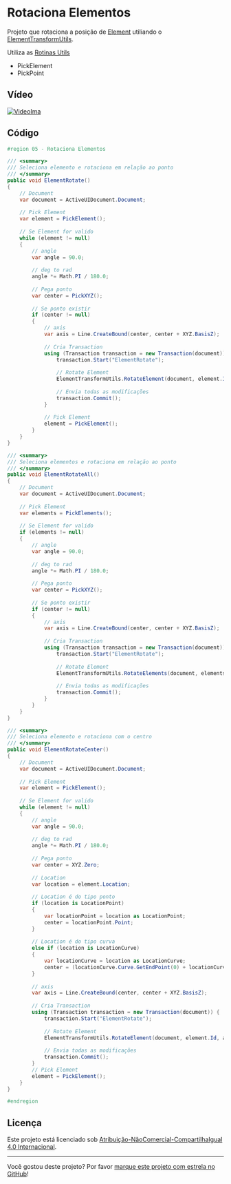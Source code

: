 # Rotaciona Elementos

Projeto que rotaciona a posição de [Element] utiliando o [ElementTransformUtils].

Utiliza as [Rotinas Utils]
* PickElement
* PickPoint

## Vídeo

[![VideoIma]][Video]

## Código

```C#
#region 05 - Rotaciona Elementos

/// <summary>
/// Seleciona elemento e rotaciona em relação ao ponto
/// </summary>
public void ElementRotate()
{
    // Document
    var document = ActiveUIDocument.Document;
    
    // Pick Element
    var element = PickElement();
    
    // Se Element for valido
    while (element != null)
    {
        // angle
        var angle = 90.0;
        
        // deg to rad
        angle *= Math.PI / 180.0;
        
        // Pega ponto
        var center = PickXYZ();
        
        // Se ponto existir
        if (center != null)
        {
            // axis
            var axis = Line.CreateBound(center, center + XYZ.BasisZ);
            
            // Cria Transaction
            using (Transaction transaction = new Transaction(document)) {
                transaction.Start("ElementRotate");
            
                // Rotate Element
                ElementTransformUtils.RotateElement(document, element.Id, axis, angle);
                
                // Envia todas as modificações
                transaction.Commit();
            }
                                
            // Pick Element
            element = PickElement();
        }
    }
}

/// <summary>
/// Seleciona elementos e rotaciona em relação ao ponto
/// </summary>
public void ElementRotateAll()
{
    // Document
    var document = ActiveUIDocument.Document;
    
    // Pick Element
    var elements = PickElements();
    
    // Se Element for valido
    if (elements != null)
    {
        // angle
        var angle = 90.0;
        
        // deg to rad
        angle *= Math.PI / 180.0;
        
        // Pega ponto
        var center = PickXYZ();
        
        // Se ponto existir
        if (center != null)
        {
            // axis
            var axis = Line.CreateBound(center, center + XYZ.BasisZ);
            
            // Cria Transaction
            using (Transaction transaction = new Transaction(document)) {
                transaction.Start("ElementRotate");
            
                // Rotate Element
                ElementTransformUtils.RotateElements(document, elements.Select(e => e.Id).ToList(), axis, angle);
                
                // Envia todas as modificações
                transaction.Commit();
            }
        }
    }
}

/// <summary>
/// Seleciona elemento e rotaciona com o centro
/// </summary>
public void ElementRotateCenter()
{
    // Document
    var document = ActiveUIDocument.Document;
    
    // Pick Element
    var element = PickElement();
    
    // Se Element for valido
    while (element != null)
    {
        // angle
        var angle = 90.0;
        
        // deg to rad
        angle *= Math.PI / 180.0;
        
        // Pega ponto
        var center = XYZ.Zero;
        
        // Location
        var location = element.Location;
        
        // Location é do tipo ponto
        if (location is LocationPoint)
        {
            var locationPoint = location as LocationPoint;
            center = locationPoint.Point;
        }
        
        // Location é do tipo curva
        else if (location is LocationCurve)
        {
            var locationCurve = location as LocationCurve;
            center = (locationCurve.Curve.GetEndPoint(0) + locationCurve.Curve.GetEndPoint(1)) / 2.0;
        }
        
        // axis
        var axis = Line.CreateBound(center, center + XYZ.BasisZ);
        
        // Cria Transaction
        using (Transaction transaction = new Transaction(document)) {
            transaction.Start("ElementRotate");
        
            // Rotate Element
            ElementTransformUtils.RotateElement(document, element.Id, axis, angle);
            
            // Envia todas as modificações
            transaction.Commit();
        }
        // Pick Element
        element = PickElement();
    }
}

#endregion
```

## Licença

<p>Este projeto está licenciado sob <a rel="license" href="https://creativecommons.org/licenses/by-nc-sa/4.0/deed.pt">Atribuição-NãoComercial-CompartilhaIgual 4.0 Internacional</a>.</p>

---

Você gostou deste projeto? Por favor [marque este projeto com estrela no GitHub](https://github.com/ricaun/RevitAPI/stargazers)!

[Video]: https://youtu.be/XSzhnT5PPnU
[VideoIma]: https://img.youtube.com/vi/XSzhnT5PPnU/hqdefault.jpg

[Rotinas Utils]: code/00-rotinas-utils/

[Element]: https://www.revitapidocs.com/2020/eb16114f-69ea-f4de-0d0d-f7388b105a16.htm
[ElementTransformUtils]: https://www.revitapidocs.com/2020/781ad017-5ee5-f44b-5db2-e8e1f883ae5d.htm
[Transaction]: https://www.revitapidocs.com/2020/308ebf8d-d96d-4643-cd1d-34fffcea53fd.htm
